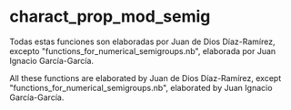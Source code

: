 # charact_prop_mod_semig

Todas estas funciones son elaboradas por Juan de Dios Díaz-Ramírez, excepto "functions_for_numerical_semigroups.nb", elaborada por Juan Ignacio García-García.

All these functions are elaborated by Juan de Dios Díaz-Ramírez, except "functions_for_numerical_semigroups.nb", elaborated by Juan Ignacio García-García.
